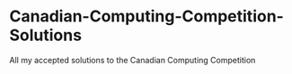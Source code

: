 # Canadian-Computing-Competition-Solutions

All my accepted solutions to the Canadian Computing Competition
